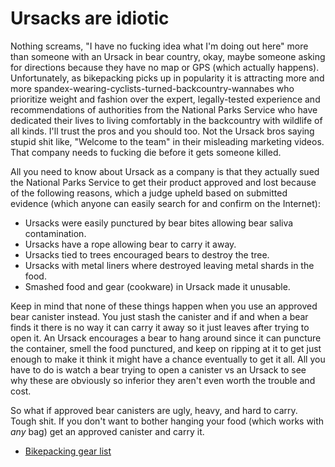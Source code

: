 # Ursacks are idiotic

Nothing screams, "I have no fucking idea what I'm doing out here" more than someone with an Ursack in bear country, okay, maybe someone asking for directions because they have no map or GPS (which actually happens). Unfortunately, as bikepacking picks up in popularity it is attracting more and more spandex-wearing-cyclists-turned-backcountry-wannabes who prioritize weight and fashion over the expert, legally-tested experience and recommendations of authorities from the National Parks Service who have dedicated their lives to living comfortably in the backcountry with wildlife of all kinds. I'll trust the pros and you should too. Not the Ursack bros saying stupid shit like, "Welcome to the team" in their misleading marketing videos. That company needs to fucking die before it gets someone killed.

All you need to know about Ursack as a company is that they actually sued the National Parks Service to get their product approved and lost because of the following reasons, which a judge upheld based on submitted evidence (which anyone can easily search for and confirm on the Internet):

* Ursacks were easily punctured by bear bites allowing bear saliva contamination.
* Ursacks have a rope allowing bear to carry it away.
* Ursacks tied to trees encouraged bears to destroy the tree.
* Ursacks with metal liners where destroyed leaving metal shards in the food.
* Smashed food and gear (cookware) in Ursack made it unusable.

Keep in mind that none of these things happen when you use an approved bear canister instead. You just stash the canister and if and when a bear finds it there is no way it can carry it away so it just leaves after trying to open it. An Ursack encourages a bear to hang around since it can puncture the container, smell the food punctured, and keep on ripping at it to get just enough to make it think it might have a chance eventually to get it all. All you have to do is watch a bear trying to open a canister vs an Ursack to see why these are obviously so inferior they aren't even worth the trouble and cost.

So what if approved bear canisters are ugly, heavy, and hard to carry. Tough shit. If you don't want to bother hanging your food (which works with *any* bag) get an approved canister and carry it.

* [Bikepacking gear list](../2495)
